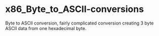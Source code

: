 # x86_Byte_to_ASCII-conversions
Byte to ASCII conversion, fairly complicated conversion creating 3 byte ASCII data from one hexadecimal byte.
